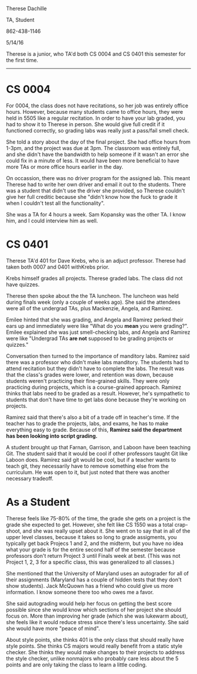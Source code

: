 Therese Dachille

TA, Student

862-438-1146

5/14/16

Therese is a junior, who TA'd both CS 0004 and CS 0401 this semester for the first time. 

-------------------------------------

# CS 0004

For 0004, the class does not have recitations, so her job was entirely office hours. However, because many students came to office hours, they were held in 5505 like a regular recitation. In order to have your lab graded, you had to show it to Therese in person. She would give full credit if it functioned correctly, so grading labs was really just a pass/fail smell check.

She told a story about the day of the final project. She had office hours from 1-3pm, and the project was due at 3pm. The classroom was entirely full, and she didn't have the bandwidth to help someone if it wasn't an error she could fix in a minute of less. It would have been more beneficial to have more TAs or more office hours earlier in the day.

On occassion, there was no driver program for the assigned lab. This meant Therese had to write her own driver and email it out to the students. There was a student that didn't use the driver she provided, so Therese couldn't give her full creditic because she "didn't know how the fuck to grade it when I couldn't test all the functionality".

She was a TA for 4 hours a week.
Sam Kopansky was the other TA. I know him, and I could interview him as well.

# CS 0401

Therese TA'd 401 for Dave Krebs, who is an adjuct professor. Therese had taken both 0007 and 0401 withKrebs prior.

Krebs himself grades all projects. Therese graded labs. The class did not have quizzes.

Therese then spoke about the the TA luncheon. The luncheon was held during finals week (only a couple of weeks ago). She said the attendees were all of the undergrad TAs, plus Mackenzie, Angela, and Ramirez.

Emilee hinted that she was grading, and Angela and Ramirez perked their ears up and immediately were like "What do you __mean__ you were grading?". Emilee explained she was just smell-checking labs, and Angela and Ramirez were like "Undergrad TAs __are not__ supposed to be grading projects or quizzes."

Conversation then turned to the importance of manditory labs. Ramirez said there was a professor who didn't make labs manditory. The students had to attend recitation but they didn't have to complete the labs. The result was that the class's grades were lower, and retention was down, because students weren't practicing their fine-grained skills. They were only practicing during projects, which is a course-grained approach. Ramirez thinks that labs need to be graded as a result. However, he's sympathetic to students that don't have time to get labs done because they're working on projects.

Ramirez said that there's also a bit of a trade off in teacher's time. If the teacher has to grade the projects, labs, and exams, he has to make everything easy to grade. Because of this, **Ramirez said the department has been looking into script grading.**

A student brought up that Farnan, Garrison, and Laboon have been teaching Git. The student said that it would be cool if other professors taught Git like Laboon does. Ramirez said git would be cool, but if a teacher wants to teach git, they necessarily have to remove something else from the curriculum. He was open to it, but just noted that there was another necessary tradeoff.

# As a Student

Therese feels like 75-80% of the time, the grade she gets on a project is the grade she expected to get. However, she felt like CS 1550 was a total crap-shoot, and she was really upset about it. She went on to say that in all of the upper level classes, because it takes so long to grade assigments, you typically get back Projecs 1 and 2, and the midterm, but you have no idea what your grade is for the entire second half of the semester because professors don't return Project 3 until Finals week at best. (This was not Project 1, 2, 3 for a specific class, this was generalized to all classes.) 

She mentioned that the University of Maryland uses an autograder for all of their assignments (Maryland has a couple of hidden tests that they don't show students). Jack McQuown has a friend who could give us more information. I know someone there too who owes me a favor.

She said autograding would help her focus on getting the best score possible since she would know which sections of her project she should focus on. More than improving her grade (which she was lukewarm about), she feels like it would reduce stress since there's less uncertainty. She said she would have more "peace of mind".

About style points, she thinks 401 is the only class that should really have style points. She thinks CS majors would really benefit from a static style checker. She thinks they would make changes to their projects to address the style checker, unlike nonmajors who probably care less about the 5 points and are only taking the class to learn a little coding.
